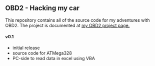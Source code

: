 ## OBD2 - Hacking my car ##
This repository contains all of the source code for my adventures with OBD2. The project is documented at [my OBD2 project page.](https://dvernooy.github.io/projects/obd-ii)

#### v0.1 ####
- initial release
- source code for ATMega328
- PC-side to read data in excel using VBA

